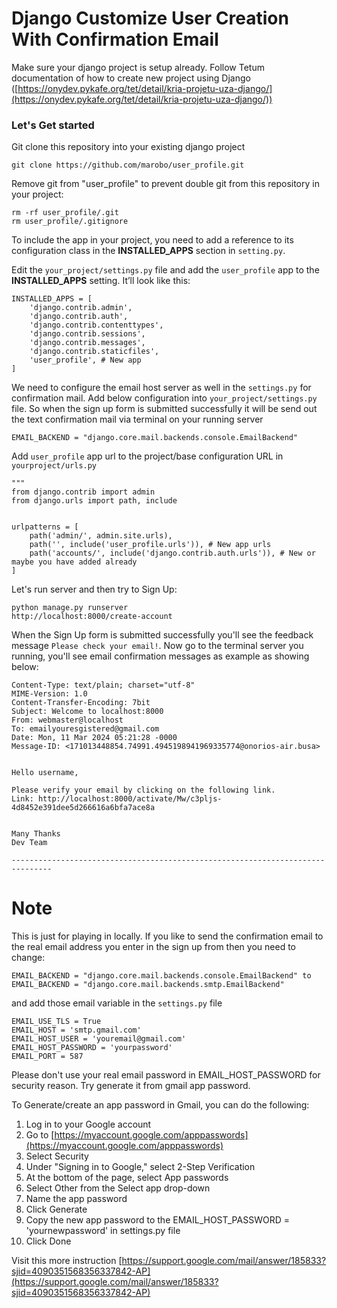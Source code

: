# Django Customize User Creation With Confirmation Email

Make sure your django project is setup already. Follow Tetum documentation of how to create new project using Django ([https://onydev.pykafe.org/tet/detail/kria-projetu-uza-django/](https://onydev.pykafe.org/tet/detail/kria-projetu-uza-django/))

### Let's Get started
Git clone this repository into your existing django project
```
git clone https://github.com/marobo/user_profile.git
```

Remove git from "user_profile" to prevent double git from this repository in your project:
```
rm -rf user_profile/.git
rm user_profile/.gitignore
```

To include the app in your project, you need to add a reference to its configuration class in the **INSTALLED_APPS** section in `setting.py`. 

Edit the `your_project/settings.py` file and add the `user_profile` app to the **INSTALLED_APPS** setting. It’ll look like this:

```
INSTALLED_APPS = [
    'django.contrib.admin',
    'django.contrib.auth',
    'django.contrib.contenttypes',
    'django.contrib.sessions',
    'django.contrib.messages',
    'django.contrib.staticfiles',
    'user_profile', # New app
]
```

We need to configure the email host server as well in the `settings.py` for confirmation mail. Add below configuration into `your_project/settings.py` file. So when the sign up form is submitted successfully it will be send out the text confirmation mail via terminal on your running server 

```
EMAIL_BACKEND = "django.core.mail.backends.console.EmailBackend"
```

Add `user_profile` app url to the project/base configuration URL in `yourproject/urls.py` 
```
"""
from django.contrib import admin
from django.urls import path, include


urlpatterns = [
    path('admin/', admin.site.urls),
    path('', include('user_profile.urls')), # New app urls
    path('accounts/', include('django.contrib.auth.urls')), # New or maybe you have added already
]
```

Let's run server and then try to Sign Up:
```
python manage.py runserver
http://localhost:8000/create-account
```

When the Sign Up form is submitted successfully you'll see the feedback message `Please check your email!`.
Now go to the terminal server you running, you'll see email confirmation messages as example as showing below:
```
Content-Type: text/plain; charset="utf-8"
MIME-Version: 1.0
Content-Transfer-Encoding: 7bit
Subject: Welcome to localhost:8000
From: webmaster@localhost
To: emailyouresgistered@gmail.com
Date: Mon, 11 Mar 2024 05:21:28 -0000
Message-ID: <171013448854.74991.4945198941969335774@onorios-air.busa>


Hello username,

Please verify your email by clicking on the following link.
Link: http://localhost:8000/activate/Mw/c3pljs-4d8452e391dee5d266616a6bfa7ace8a


Many Thanks
Dev Team

-------------------------------------------------------------------------------
```



# Note
This is just for playing in locally. If you like to send the confirmation email to the real email address you enter in the sign up from then you need to change:
```
EMAIL_BACKEND = "django.core.mail.backends.console.EmailBackend" to EMAIL_BACKEND = "django.core.mail.backends.smtp.EmailBackend"
```
and add those email variable in the `settings.py` file
```
EMAIL_USE_TLS = True  
EMAIL_HOST = 'smtp.gmail.com'  
EMAIL_HOST_USER = 'youremail@gmail.com'  
EMAIL_HOST_PASSWORD = 'yourpassword'  
EMAIL_PORT = 587
```

Please don't use your real email password in EMAIL_HOST_PASSWORD for security reason. Try generate it from gmail app password.


To Generate/create an app password in Gmail, you can do the following:
1. Log in to your Google account
2. Go to [https://myaccount.google.com/apppasswords](https://myaccount.google.com/apppasswords)
3. Select Security
4. Under "Signing in to Google," select 2-Step Verification
5. At the bottom of the page, select App passwords
6. Select Other from the Select app drop-down
7. Name the app password
8. Click Generate
9. Copy the new app password to the EMAIL_HOST_PASSWORD = 'yournewpassword' in settings.py file
10. Click Done

Visit this more instruction [https://support.google.com/mail/answer/185833?sjid=4090351568356337842-AP](https://support.google.com/mail/answer/185833?sjid=4090351568356337842-AP)
